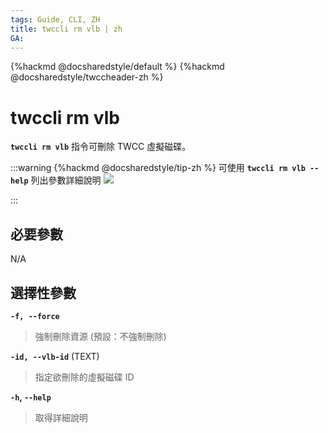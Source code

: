 ```yaml
---
tags: Guide, CLI, ZH
title: twccli rm vlb | zh
GA:
---
```


{%hackmd @docsharedstyle/default %}
{%hackmd @docsharedstyle/twccheader-zh %}

# twccli rm vlb

**`twccli rm vlb`** 指令可刪除 TWCC 虛擬磁碟。

:::warning
{%hackmd @docsharedstyle/tip-zh %}
可使用 **`twccli rm vlb --help`** 列出參數詳細說明
![](https://cos.twcc.ai/SYS-MANUAL/uploads/upload_34afbc0ea757907fa33ceeabcedddc31.png)

:::

## 必要參數

N/A

## 選擇性參數


**`-f, --force`** 
> 強制刪除資源 (預設：不強制刪除)

**`-id, --vlb-id`** (TEXT)
> 指定欲刪除的虛擬磁碟 ID

**`-h`, `--help`**
> 取得詳細說明